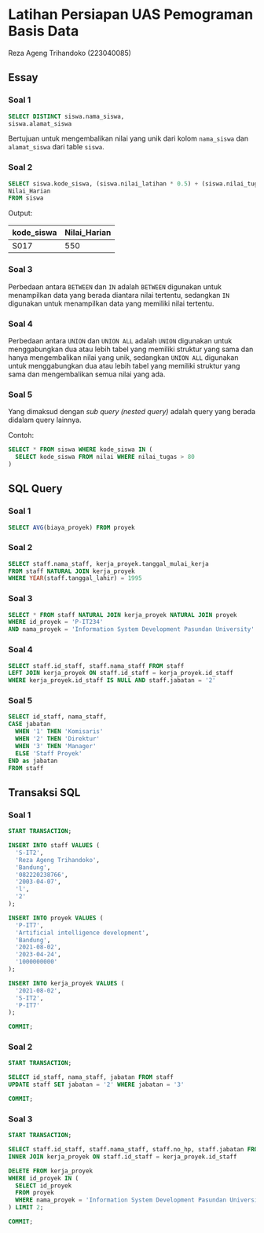 # Latihan Persiapan UAS Pemograman Basis Data

Reza Ageng Trihandoko (223040085)

## Essay

### Soal 1

```sql
SELECT DISTINCT siswa.nama_siswa,
siswa.alamat_siswa
```

Bertujuan untuk mengembalikan nilai yang unik dari kolom `nama_siswa` dan `alamat_siswa` dari table `siswa`.

### Soal 2

```sql
SELECT siswa.kode_siswa, (siswa.nilai_latihan * 0.5) + (siswa.nilai_tugas * 0.5) as
Nilai_Harian
FROM siswa
```

Output:

| kode_siswa | Nilai_Harian |
| ---------- | ------------ |
| S017       | 550          |

### Soal 3

Perbedaan antara `BETWEEN` dan `IN` adalah `BETWEEN` digunakan untuk menampilkan data yang berada diantara nilai tertentu, sedangkan `IN` digunakan untuk menampilkan data yang memiliki nilai tertentu.

### Soal 4

Perbedaan antara `UNION` dan `UNION ALL` adalah `UNION` digunakan untuk menggabungkan dua atau lebih tabel yang memiliki struktur yang sama dan hanya mengembalikan nilai yang unik, sedangkan `UNION ALL` digunakan untuk menggabungkan dua atau lebih tabel yang memiliki struktur yang sama dan mengembalikan semua nilai yang ada.

### Soal 5

Yang dimaksud dengan _sub query (nested query)_ adalah query yang berada didalam query lainnya.

Contoh:

```sql
SELECT * FROM siswa WHERE kode_siswa IN (
  SELECT kode_siswa FROM nilai WHERE nilai_tugas > 80
)
```

## SQL Query

### Soal 1

```sql
SELECT AVG(biaya_proyek) FROM proyek
```

### Soal 2

```sql
SELECT staff.nama_staff, kerja_proyek.tanggal_mulai_kerja
FROM staff NATURAL JOIN kerja_proyek
WHERE YEAR(staff.tanggal_lahir) = 1995
```

### Soal 3

```sql
SELECT * FROM staff NATURAL JOIN kerja_proyek NATURAL JOIN proyek
WHERE id_proyek = 'P-IT234'
AND nama_proyek = 'Information System Development Pasundan University'
```

### Soal 4

```sql
SELECT staff.id_staff, staff.nama_staff FROM staff
LEFT JOIN kerja_proyek ON staff.id_staff = kerja_proyek.id_staff
WHERE kerja_proyek.id_staff IS NULL AND staff.jabatan = '2'
```

### Soal 5

```sql
SELECT id_staff, nama_staff,
CASE jabatan
  WHEN '1' THEN 'Komisaris'
  WHEN '2' THEN 'Direktur'
  WHEN '3' THEN 'Manager'
  ELSE 'Staff Proyek'
END as jabatan
FROM staff
```

## Transaksi SQL

### Soal 1

```sql
START TRANSACTION;

INSERT INTO staff VALUES (
  'S-IT2',
  'Reza Ageng Trihandoko',
  'Bandung',
  '082220238766',
  '2003-04-07',
  'l',
  '2'
);

INSERT INTO proyek VALUES (
  'P-IT7',
  'Artificial intelligence development',
  'Bandung',
  '2021-08-02',
  '2023-04-24',
  '1000000000'
);

INSERT INTO kerja_proyek VALUES (
  '2021-08-02',
  'S-IT2',
  'P-IT7'
);

COMMIT;
```

### Soal 2

```sql
START TRANSACTION;

SELECT id_staff, nama_staff, jabatan FROM staff
UPDATE staff SET jabatan = '2' WHERE jabatan = '3'

COMMIT;
```

### Soal 3

```sql
START TRANSACTION;

SELECT staff.id_staff, staff.nama_staff, staff.no_hp, staff.jabatan FROM staff
INNER JOIN kerja_proyek ON staff.id_staff = kerja_proyek.id_staff

DELETE FROM kerja_proyek
WHERE id_proyek IN (
  SELECT id_proyek
  FROM proyek
  WHERE nama_proyek = 'Information System Development Pasundan University'
) LIMIT 2;

COMMIT;
```
